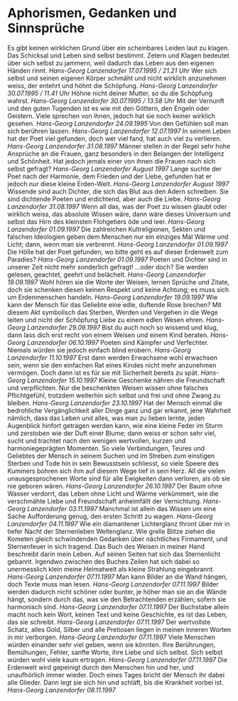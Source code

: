 # Aphorismen, Gedanken und Sinnsprüche
Es gibt keinen wirklichen Grund über ein scheinbares Leiden laut zu klagen. Das Schicksal und Leben sind selbst bestimmt.
Zetern und Klagen bedeutet über sich selbst zu jammern, weil dadurch das Leben aus den eigenen Händen rinnt.
_Hans-Georg Lanzendorfer 17.07.1995 / 21.21 Uhr_ Wer sich selbst und seinen eigenen Körper schmäht und nicht wirklich anzunehmen weiss, der entehrt und höhnt die Schöpfung.
_Hans-Georg Lanzendorfer 30.07.1995 / 11.41 Uhr_ Höhne nicht deiner Mutter, so du die Schöpfung wahrst. _Hans-Georg Lanzendorfer 30.07.1995 / 13.58 Uhr_ Mit der Vernunft und den guten Tugenden ist es wie mit den Göttern, den Engeln oder Geistern.
Viele sprechen von ihnen, jedoch hat sie noch keiner wirklich gesehen.
_Hans-Georg Lanzendorfer 24.09.1995_ Von den Gefühlen soll man sich berühren lassen. _Hans-Georg Lanzendorfer 12.07.1997_ In seinem Leben hat der Poet viel gefunden, doch wer viel fand, hat auch viel zu verlieren.
_Hans-Georg Lanzendorfer 31.08.1997_ Männer stellen in der Regel sehr hohe Ansprüche an die Frauen, ganz besonders in den Belangen der Intelligenz und Schönheit. Hat jedoch jemals einer von ihnen die Frauen nach sich selbst gefragt?
_Hans-Georg Lanzendorfer August 1997_ Lange suchte der Poet nach der Harmonie, dem Frieden und der Liebe, gefunden hat er jedoch nur diese kleine Erden-Welt.
_Hans-Georg Lanzendorfer August 1997_ Wissende sind auch Dichter, die sich das Blut aus den Adern schreiben. Sie sind dichtende Poeten und erdichtend, aber auch die Liebe.
_Hans-Georg Lanzendorfer 31.08.1997_ Wenn all das, was der Poet zu wissen glaubt oder wirklich weiss, das absolute Wissen wäre, dann wäre dieses Universum und selbst das Hirn des kleinsten Flohgetiers öde und leer.
_Hans-Georg Lanzendorfer 01.09.1997_ Die zahlreichen Kultreligionen, Sekten und falschen Ideologien geben dem Menschen nur ein einziges Mal Wärme und Licht; dann, wenn man sie verbrennt.
_Hans-Georg Lanzendorfer 01.09.1997_ Die Hölle hat der Poet gefunden, wo bitte geht es auf dieser Erdenwelt zum Paradies? _Hans-Georg Lanzendorfer 01.09.1997_ Poeten und Dichter sind in unserer Zeit nicht mehr sonderlich gefragt! …oder doch? Sie werden gelesen, geachtet, geehrt und belächelt.
_Hans-Georg Lanzendorfer 19.09.1997_ Wohl hören sie die Worte der Weisen, lernen Sprüche und Zitate, doch sie schenken diesen keinen Respekt und keine Achtung; es muss sich um Erdenmenschen handeln. _Hans-Georg Lanzendorfer 19.09.1997_ Wie kann der Mensch für das Geliebte eine edle, duftende Rose brechen?
Mit diesem Akt symbolisch das Sterben, Werden und Vergehen in die Wege leiten und nicht der Schöpfung Liebe zu einem edlen Wesen ehren.
_Hans-Georg Lanzendorfer 29.09.1997_ Bist du auch noch so wissend und klug, dann lass dich erst recht von einem Weisen und einem Kind beraten.
_Hans-Georg Lanzendorfer 06.10.1997_ Poeten sind Kämpfer und Verfechter. Niemals würden sie jedoch einfach blind erobern.
_Hans-Georg Lanzendorfer 11.10.1997_ Erst dann werden Erwachsene wohl erwachsen sein, wenn sie den einfachen Rat eines Kindes nicht mehr anzunehmen vermögen.
Doch dann ist es für sie mit Sicherheit bereits zu spät. _Hans-Georg Lanzendorfer 15.10.1997_ Kleine Geschenke nähren die Freundschaft und verpflichten. Nur die beschenkten Weisen wissen ohne falsches Pflichtgefühl, trotzdem weiterhin sich selbst und frei und ohne Zwang zu bleiben.
_Hans-Georg Lanzendorfer 23.10.1997_ Hat der Mensch einmal die bedrohliche Vergänglichkeit aller Dinge ganz und gar erkannt, jene Wahrheit nämlich, dass das Leben und alles, was man zu lieben lernte, jeden Augenblick hinfort getragen werden kann, wie eine kleine Feder im Sturm und zerstoben wie der Duft einer Blume; dann weiss er schon sehr viel, sucht und trachtet nach den wenigen wertvollen, kurzen und harmoniegeprägten Momenten.
So viele Verbindungen, Teures und Geliebtes der Mensch in seinem Suchen und im Streben zum einstigen Sterben und Tode hin in sein Bewusstsein schliesst, so viele Speere des Kummers bohren sich ihm auf diesem Wege tief in sein Herz.
All die vielen unausgesprochenen Worte sind für alle Ewigkeiten dann verloren, als ob sie nie geboren wären. _Hans-Georg Lanzendorfer 26.10.1997_ Der Baum ohne Wasser verdorrt, das Leben ohne Licht und Wärme verkümmert, wie die verschmähte Liebe und Freundschaft anheimfällt der Vernichtung.
_Hans-Georg Lanzendorfer 03.11.1997_ Manchmal ist allein das Wissen um eine Sache Aufforderung genug, den ersten Schritt zu wagen. _Hans-Georg Lanzendorfer 04.11.1997_ Wie ein diamantener Lichterglanz thront über mir in tiefer Nacht der Sternenleben Weltenglanz. Wie grelle Blitze ziehen die Kometen gleich schwindenden Gedanken über nächtliches Firmament, und Sternenfeuer in sich tragend.
Das Buch des Weisen in meiner Hand beschreibt darin mein Leben. Auf seinen Seiten hat sich das Sternenlicht gebannt. Irgendwo zwischen des Buches Zeilen hat sich dabei so unermesslich klein meine Heimatwelt als kleine Strahlung eingebrannt.
_Hans-Georg Lanzendorfer 07.11.1997_ Man kann Bilder an die Wand hängen, doch Texte muss man lesen.
_Hans-Georg Lanzendorfer 07.11.1997_ Bilder werden dadurch nicht schöner oder bunter, je höher man sie an die Wände hängt, sondern durch das, was sie den Betrachtenden erzählen; sofern sie harmonisch sind.
_Hans-Georg Lanzendorfer 07.11.1997_ Der Buchstabe allein macht noch kein Wort, keinen Text und keine Geschichte, es ist das Leben, das sie schreibt. _Hans-Georg Lanzendorfer 07.11.1997_ Der wertvollste Schatz, alles Gold, Silber und alle Pretiosen liegen in meinen inneren Worten in mir verborgen.
_Hans-Georg Lanzendorfer 07.11.1997_ Viele Menschen würden einander sehr viel geben, wenn sie könnten. Ihre Berührungen, Bemühungen, Fehler, sanfte Worte, ihre Liebe und sich selbst.
Sich selbst würden wohl viele kaum ertragen. _Hans-Georg Lanzendorfer 07.11.1997_ Die Erdenwelt wird gepeinigt durch den Menschen hin und her, und unaufhörlich immer wieder. Doch eines Tages bricht der Mensch ihr dabei alle Glieder.
Dann legt sie sich hin und schläft, bis die Krankheit vorbei ist.
_Hans-Georg Lanzendorfer 08.11.1997_